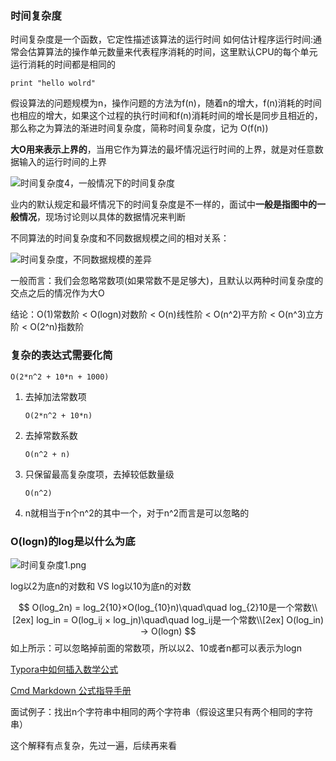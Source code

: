 
### 时间复杂度
时间复杂度是一个函数，它定性描述该算法的运行时间
如何估计程序运行时间:通常会估算算法的操作单元数量来代表程序消耗的时间，这里默认CPU的每个单元运行消耗的时间都是相同的

`print "hello wolrd"`

假设算法的问题规模为n，操作问题的方法为f(n)，随着n的增大，f(n)消耗的时间也相应的增大，如果这个过程的执行时间和f(n)消耗时间的增长是同步且相近的，那么称之为算法的渐进时间复杂度，简称时间复杂度，记为 O(f(n))

**大O用来表示上界的**，当用它作为算法的最坏情况运行时间的上界，就是对任意数据输入的运行时间的上界

![时间复杂度4，一般情况下的时间复杂度](https://img-blog.csdnimg.cn/20200728185745611.png)

业内的默认规定和最坏情况下的时间复杂度是不一样的，面试中**一般是指图中的一般情况**，现场讨论则以具体的数据情况来判断

不同算法的时间复杂度和不同数据规模之间的相对关系：

![时间复杂度，不同数据规模的差异](https://img-blog.csdnimg.cn/20200728191447384.png)

一般而言：我们会忽略常数项(如果常数不是足够大)，且默认以两种时间复杂度的交点之后的情况作为大O

结论：O(1)常数阶 < O(logn)对数阶 < O(n)线性阶 < O(n^2)平方阶 < O(n^3)立方阶 < O(2^n)指数阶



### 复杂的表达式需要化简

`O(2*n^2 + 10*n + 1000)`

1. 去掉加法常数项

   `O(2*n^2 + 10*n)`

2. 去掉常数系数

   `O(n^2 + n)`

3. 只保留最高复杂度项，去掉较低数量级

   `O(n^2)`

4. n就相当于n个n^2的其中一个，对于n^2而言是可以忽略的



### O(logn)的log是以什么为底

![时间复杂度1.png](https://img-blog.csdnimg.cn/20200728191447349.png)

log以2为底n的对数和 VS log以10为底n的对数

$$
O(log_2n) = log_2{10}×O(log_{10}n)\quad\quad log_{2}10是一个常数\\[2ex]
log_in = O(log_ij × log_jn)\quad\quad log_ij是一个常数\\[2ex]
O(log_in) -> O(logn)
$$
如上所示：可以忽略掉前面的常数项，所以以2、10或者n都可以表示为logn

[Typora中如何插入数学公式](https://blog.csdn.net/worse_man/article/details/115563704)

[Cmd Markdown 公式指导手册](https://www.zybuluo.com/codeep/note/163962)



面试例子：找出n个字符串中相同的两个字符串（假设这里只有两个相同的字符串）

这个解释有点复杂，先过一遍，后续再来看



